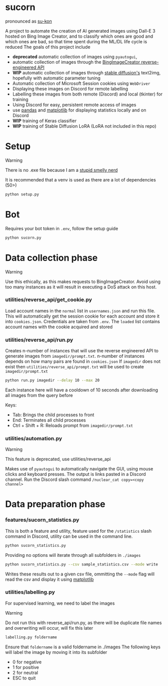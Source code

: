 # sucorn
pronounced as [su-kon](https://fubuki.moe/mascots.html)

A project to automate the creation of AI generated images using Dall-E 3 hosted on Bing Image Creator, and to classify which ones are good and which ones are bad, so that time spent during the ML/DL life cycle is reduced
The goals of this project include
- **deprecated** automatic collection of images using `pyautogui`,
- automatic collection of images through the [BingImageCreator reverse-engineered API](https://github.com/acheong08/BingImageCreator/tree/main)
- **WIP** automatic collection of images through [stable diffusion's](https://github.com/CompVis/stable-diffusion) text2img, hopefully with automatic parameter tuning
- Automatic collection of Microsoft Session cookies using `WebDriver`
- Displaying these images on Discord for remote labelling
- Labelling these images from both remote (Discord) and local (tkinter) for training
- Using Discord for easy, persistent remote access of images
- use [pandas](https://pypi.org/project/pandas/) and [matplotlib](https://pypi.org/project/matplotlib/) for displaying statistics locally and on Discord
- **WIP** training of Keras classifier
- **WIP** training of Stable Diffusion LoRA (LoRA not included in this repo)

# Setup
> [!WARNING]
> There is no .exe file because I am a [stupid smelly nerd](https://github.com/sherlock-project/sherlock/issues/2011)

It is recommended that a venv is used as there are a lot of dependencies (50>)
```bash
python setup.py
```

# Bot
Requires your bot token in `.env`, follow the setup guide
```bash
python sucorn.py
```

# Data collection phase
> [!WARNING]
> Use this ethically, as this makes requests to BingImageCreator. Avoid using too many instances as it will result in executing a DoS attack on this host.

### utilities/reverse_api/get_cookie.py

Load account names in the `normal` list in `usernames.json` and run this file. This will automatically get the session cookie for each account and store it into `cookies.json`. Credentials are taken from `.env`. The `loaded` list contains account names with the cookie acquired and stored

### utilities/reverse_api/run.py
Creates n-number of instances that will use the reverse engineered API to generate images from `imagedir/prompt.txt`. n-number of instances depends on how many pairs are found in `cookies.json`
If `imagedir` does not exist then `utilities/reverse_api/prompt.txt` will be used to create `imagedir/prompt.txt`
```bash
python run.py imagedir --delay 10 --max 20
```
Each instance here will have a cooldown of 10 seconds after downloading all images from the query before 

Keys:
- Tab: Brings the child processes to front
- End: Terminates all child processes
- Ctrl + Shift + R: Reloads prompt from `imagedir/prompt.txt`

### utilities/automation.py
> [!WARNING]
> This feature is deprecated, use utilities/reverse_api

Makes use of `pyautogui` to automatically navigate the GUI, using mouse clicks and keyboard presses. The output is links pasted in a Discord channel. Run the Discord slash command `/nuclear_cat copy=<copy channel>`

# Data preparation phase
### features/sucorn_statistics.py
This is both a feature and utility, feature used for the `/statistics` slash command in Discord, utility can be used in the command line. 

```bash
python sucorn_statistics.py
```
Providing no options will iterate through all subfolders in `./images`
```bash
python sucorn_statistics.py --csv sample_statistics.csv --mode write
```
Writes these results out to a given csv file, ommitting the `--mode` flag will read the csv and display it using [matplotlib](https://pypi.org/project/matplotlib/)

### utilities/labelling.py
For supervised learning, we need to label the images
> [!WARNING]
> Do not run this with reverse_api/run.py, as there will be duplicate file names and overwriting will occur, will fix this later

```bash
labelling.py foldername
```
Ensure that `foldername` is a valid foldername in ./images
The following keys will label the image by moving it into its subfolder
- 0 for negative
- 1 for positive
- 2 for neutral
- ESC to quit